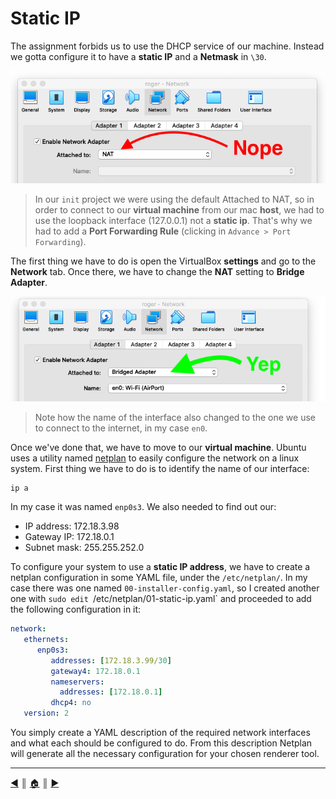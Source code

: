 # Static IP
The assignment forbids us to use the DHCP service of our machine. Instead we gotta configure it to have a **static IP** and a **Netmask** in `\30`.

![no nat](README/images/network_security/01_no_nat.png)

> In our `init` project we were using the default Attached to NAT, so in order to connect to our **virtual machine** from our mac **host**, we had to use the loopback interface (127.0.0.1) not a **static ip**. That's why we had to add a **Port Forwarding Rule** (clicking in `Advance > Port Forwarding`).

The first thing we have to do is open the VirtualBox **settings** and go to the **Network** tab. Once there, we have to change the **NAT** setting to **Bridge Adapter**.

![bridged adapter](README/images/network_security/02_bridged_adapter.png)

> Note how the name of the interface also changed to the one we use to connect to the internet, in my case `en0`.

Once we've done that, we have to move to our **virtual machine**. Ubuntu uses a utility named [netplan](https://netplan.io/) to easily configure the network on a linux system. First thing we have to do is to identify the name of our interface:
```
ip a
```
In my case it was named `enp0s3`. We also needed to find out our:

* IP address:  172.18.3.98
* Gateway IP:  172.18.0.1
* Subnet mask: 255.255.252.0

To configure your system to use a **static IP address**, we have to create a netplan configuration in some YAML file, under the `/etc/netplan/`. In my case there was one named `00-installer-config.yaml`, so I created another one with `sudo edit `/etc/netplan/01-static-ip.yaml` and proceeded to add the following configuration in it:
```yaml
network:
   ethernets:
      enp0s3:
         addresses: [172.18.3.99/30]
         gateway4: 172.18.0.1
         nameservers:
           addresses: [172.18.0.1]
         dhcp4: no
   version: 2
```

You simply create a YAML description of the required network interfaces and what each should be configured to do. From this description Netplan will generate all the necessary configuration for your chosen renderer tool.

---
<!-- navigation links -->
[:arrow_backward:][back] ║ [:house:][home] ║ [:arrow_forward:][next]

[home]: ../README.md
[back]: ../README.md
[next]: ./README/ssh.md
